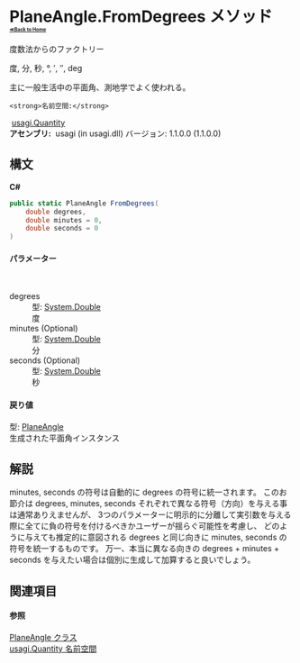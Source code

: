 # PlaneAngle.FromDegrees メソッド <div style="font-size:30%"><a href="https://github.com/usagi/usagi.cs/blob/master/docs/Home.md">≪Back to Home</a></div> 

度数法からのファクトリー 

度, 分, 秒, °, ′, ′′, deg 

主に一般生活中の平面角、測地学でよく使われる。


    <strong>名前空間:</strong>
&nbsp;<a href="N_usagi_Quantity.md">usagi.Quantity</a><br /><strong>アセンブリ:</strong>
&nbsp;usagi (in usagi.dll) バージョン: 1.1.0.0 (1.1.0.0)

## 構文

**C#**<br />
``` C#
public static PlaneAngle FromDegrees(
	double degrees,
	double minutes = 0,
	double seconds = 0
)
```


#### パラメーター
&nbsp;<dl><dt>degrees</dt><dd>型: <a href="http://msdn2.microsoft.com/ja-jp/library/643eft0t" target="_blank">System.Double</a><br />度</dd><dt>minutes (Optional)</dt><dd>型: <a href="http://msdn2.microsoft.com/ja-jp/library/643eft0t" target="_blank">System.Double</a><br />分</dd><dt>seconds (Optional)</dt><dd>型: <a href="http://msdn2.microsoft.com/ja-jp/library/643eft0t" target="_blank">System.Double</a><br />秒</dd></dl>

#### 戻り値
型: <a href="T_usagi_Quantity_PlaneAngle.md">PlaneAngle</a><br />生成された平面角インスタンス

## 解説
minutes, seconds の符号は自動的に degrees の符号に統一されます。 このお節介は degrees, minutes, seconds それぞれで異なる符号（方向）を与える事は通常ありえませんが、 3つのパラメーターに明示的に分離して実引数を与える際に全てに負の符号を付けるべきかユーザーが揺らぐ可能性を考慮し、 どのように与えても推定的に意図される degrees と同じ向きに minutes, seconds の符号を統一するものです。 万一、本当に異なる向きの degrees + minutes + seconds を与えたい場合は個別に生成して加算すると良いでしょう。

## 関連項目


#### 参照
<a href="T_usagi_Quantity_PlaneAngle.md">PlaneAngle クラス</a><br /><a href="N_usagi_Quantity.md">usagi.Quantity 名前空間</a><br />